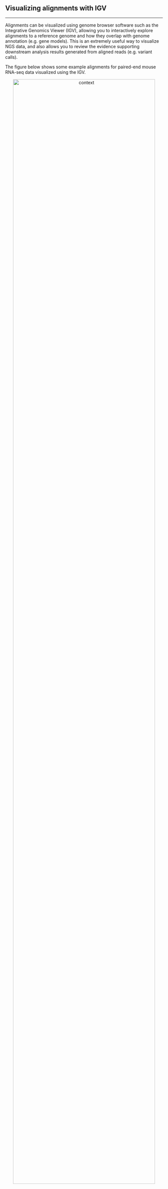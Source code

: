 ## Visualizing alignments with IGV
----

Alignments can be visualized using genome browser software such as the Integrative Genomics Viewer (IGV), allowing you to interactively explore alignments to a reference genome and how they overlap with genome annotation (e.g. gene models). This is an extremely useful way to visualize NGS data, and also allows you to review the evidence supporting downstream analysis results generated from aligned reads (e.g. variant calls).

The figure below shows some example alignments for paired-end mouse RNA-seq data visualized using the IGV.

<p align="center">
<img src="../figures/rna-seq-alignments.png" title="xxxx" alt="context"
	width="95%" height="95%" />
</p>

Note how the alignments pile up over the exons, which makes sense since these are RNA-seq data where only the transcriptome was sequenced. In these data we expect to see gaps that span the intronic regions. If we had not used a gapped aligner such as STAR, we would have failed to generate many of these alignments. If these data were whole genome assembly we would expect more even coverage of most locations in the genome. 

IGV supports a wide-range of genomic file formats that contain data ranging from simple genomic regions, to complex alignments and signal tracks. File types supported by IGV include:  
* .BAM - alignments  
* .GTF/GFF - genomic features  
* .VCF - variant call format  
* .BED - genomic regions   
* .BIGWIG - signal tracks

We will cover the utilization of some of the other file types in another lesson, but the range of file formats supported by IGV means it is able to facilitate exploration and visualization of virtually all types of genomics data generated from diverse experimental procedures, for example:  

**Reference genomes and annotations**
The IGV server also hosts a number of reference genomes and annotations, meaning you do not need to load your own genome from a file for many model organisms. You can view the list of hosted genomes on their website [here](http://software.broadinstitute.org/software/igv/Genomes). IGV also provide access to data from large consortia-scale projects such as [*ENCODE*](https://www.encodeproject.org/), [*1000 Genomes*](https://www.internationalgenome.org/home), and [*The Cancer Genome Atlas (TCGA)*](https://www.cancer.gov/about-nci/organization/ccg/research/structural-genomics/tcga).

If your genome is not included in the available set through the IGV server, you can load genomes directly into IGV using `Genomes > Load Genome from file`. To visualize gene/transcript annotation for your genome, a GTF/GFF file containing gene, transcript, exon and UTR coordinates for that genome can be loaded using `File > Load From File.` IGV will automatically separate out the sequences in different entries of the FASTA file.

### How do we use IGV?

IGV can be installed and run locally on MacOS, Linux and Windows as a Java desktop application (which is how we will use it today). You should have all downloaded and installed the Desktop version of IGV for the operating system you are working on.

There is now also an [IGV web-app](https://igv.org/app/) that does not use Java and only needs an internet browser, although is generally slower than if you run the Desktop version.

**Note:** This is by no means a comprehensive guide to IGV. Far more functionality exists than we have discussed here, which can be explored in more detail on their website and using the [IGV User Guide](https://software.broadinstitute.org/software/igv/UserGuide).

### The IGV user interface (UI) and basic navigation

The layout of the IGV desktop application is relatively simple and easy to use after you familiarize yourself with the layout of the user interface.

Some of the main UI features include:
* **Currently loaded genome** - Shown in top left. Drop down menu allows you to toggle between pre-packaged genomes or access those available from the IGV server. Genomes can also be loaded using the `File` tab.

* **Current chromosome/contig** - Name of the chromosome, contig, or other sequence type currently being shown. Can be changed using drop down menu.  

* **Current region of chromosome/contig** - Coordinates in the form *chr:start-end* can be copied and pasted here directly to navigate to a region. Gene names can also be used (dependent upon the loaded annotation).

* **Zoom bar** - Zoom in and out of the currently shown region

* **Schematic of currently loaded chromosome or contig** - A red box indicates location of the region you are currently viewing. Full width of current region is shown below, with a scale bar indicating specific coordinates. Both can be used to navigate directly.

* **Gene track** - Shows gene included in currently loaded annotation (Refseq genes in example). Right click track for additional formatting options. Features included in annotation are indicated by thickness (introns, exons, UTRs). Gene orientation is shown with arrows pointing right for FWD/+, left for REV/- strand.


![](../figures/igv-01.png)


IGV allows you to customize how tracks are presented, and can be modified using `Preferences` found under the `View`tab. Tweaking preference can be useful in a number of ways:

Modifying the window size that IGV will start to load reads at
Changing the types of reads that are masked from viewing (e.g. supplemental reads)
Allowing soft-clipped bases to be shown

![](../figures/IGV_preferences.png)



### Working with BAM files (alignments) in IGV

BAM files can be loaded using the `File` tab and selecting `Load from file`. We will use an example BAM file that contains a small number of alignments on chromosome 20 (to reduce file size) of *hg19*, generated from low pass whole-genome sequencing of an individual in the [*1000 Genomes Project*](https://www.internationalgenome.org/home)

Load this file in now (located in your github repo directory `Day-2/data/HG00099.chrom20-sub.low_coverage.bam`.)

**Important note:** The **index file** (ending in .bai) needs to be in the same directory as the BAM file for IGV to load it. BAM files are typically very big and the index creates an efficient index, like you would find in the back of a book, that helps us navigate through the file quickly. We created an index file earlier in the lesson with the `samtools index` command.

![](../figures/igv-02.png)

You can see a large number of reads shown in red and blue. Reads aligning to the FWD strand of the reference are shown in red. Reads aligning to the reverse strand are shown in blue.

A read coverage bar is automatically show above the alignments. The coverage track is a histogram that shows the number of reads covering each base in the visible region.

Zoom in closer to view the *MYLK2* gene.

![](../figures/igv-03.png)

Now we have zoomed in closer, we can see more detail about the reads (e.g. direction indicated by their arrowhead) and the gene features they cover. Since this is WGS data, it makes sense for alignments to cover exons, introns, UTRs, and intergenic regions. Remember the distribution of the data is determined by the experiment.

To gain more information on specific reads, hover over a single read. Some of this information may look familiar based on our discussions of the BAM file format.

![](../figures/igv-04.png)

You can also see some features on specific reads are highlighted. IGV uses colors within reads to highlight features of individual bases. For example, IGV will highlight bases that are mismatched compared the reference. Such bases could represent genetic variants.

![](../figures/igv-05.png)

If you right click in the alignment track, you will see a number of options appear for changing how the alignments are displayed. One useful option is `View reads as pairs`. Provided your data are paired-end, R1 and R2 reads will be connected by a thin gray line, representing a region that exists in the genome, but was not captured by either end of the paired end sequencing, either because the fragment length was larger than the read lengths or because the read spans and intron or long deletion.

Another useful alignment viewing option available from this menu is changing how reads are colored. By default, read are colored according to the strand they are aligned to, which is useful in several contexts, for example, when working with stranded RNA-seq data, however other coloring schemes can be selected, e.g.
- by read group
- by library

![](../figures/igv-06.png)

Insertions and deletions are also highlighted using a purple I (for insertions) or a horizontal black line (for deletions).

![](../figures/igv-07.png)

You can start to appreciate how IGV helps identify features of our data, e.g. potential variants. This information could help to inform subsequent analyses. 

> **Note:** This lesson is only designed to serve as an introduction to IGV. The complete functionality is described on in the [IGV User Guide](https://software.broadinstitute.org/software/igv/UserGuide). I encourage you to visit and explore the user guide after completing this tutorial.

If you use IGV in your publications, you should at cite at least the original publication [(found here)](https://www.nature.com/articles/nbt.1754).

Other genome browsers do exist and have various strengths/weaknesses. For example, the [*UCSC Genome Broswer*](https://genome.ucsc.edu/), is an excellent web-based tool that allows you to perform many of the same visualizations that you would using IGV using your own data, and also provides access to a large collection of hosted datasets. The major advantage of IGV is the ease and speed with which it allows you to explore your own data, which can be slower to explore using a web-based tool.


## Break out room exercises
-----
- Look at one of your alignments in the IGV, make sure to load the correct version of the genome for this annotation (hg38). Remember these data only have reads mapped to chromosome 20.

- What happens if you load the older version of the human genome (hg19)? Does the distribution of the data make sense? Why?

